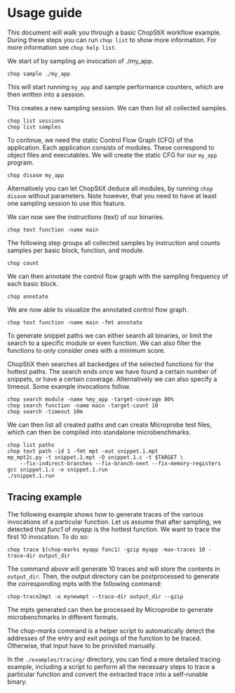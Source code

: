 # Usage guide

This document will walk you through a basic ChopStiX workflow example.
During these steps you can run `chop list` to show more information.
For more information see `chop help list`.

We start of by sampling an invocation of ./my_app.

    chop sample ./my_app

This will start running `my_app` and sample performance counters,
which are then written into a session.

This creates a new sampling session. We can then list all collected samples.
    
    chop list sessions
    chop list samples

To continue, we need the static Control Flow Graph (CFG) of the application. 
Each application consists of modules. These correspond to object files and 
executables. We will create the static CFG for our `my_app` program.

    chop disasm my_app

Alternatively you can let ChopStiX deduce all modules, by running `chop disasm`
without parameters. Note however, that you need to have at least one sampling
session to use this feature.

We can now see the instructions (text) of our binaries.

    chop text function -name main

The following step groups all collected samples by instruction and counts
samples per basic block, function, and module.

    chop count

We can then annotate the control flow graph with the sampling frequency
of each basic block.

    chop annotate

We are now able to visualize the annotated control flow graph.

    chop text function -name main -fmt annotate

To generate snippet paths we can either search all binaries, or limit
the search to a specific module or even function. We can also filter
the functions to only consider ones with a minimum score.

ChopStiX then searches all backedges of the selected functions for
the hottest paths. The search ends once we have found a certain
number of snippets, or have a certain coverage. Alternatively we
can also specify a timeout. Some example invocations follow.

    chop search module -name %my_app -target-coverage 80%
    chop search function -name main -target-count 10
    chop search -timeout 10m

We can then list all created paths and can create Microprobe test files,
which can then be compiled into standalone microbenchmarks.

    chop list paths
    chop text path -id 1 -fmt mpt -out snippet.1.mpt
    mp_mpt2c.py -t snippet.1.mpt -O snippet.1.c -t $TARGET \
        --fix-indirect-branches --fix-branch-next --fix-memory-registers
    gcc snippet.1.c -o snippet.1.run
    ./snippet.1.run

## Tracing example

The following example shows how to generate traces of the various invocations
of a particular function. Let us assume that after sampling, we detected that
_func1_ of _myapp_ is the hottest function. We want to trace the first 10
invocation. To do so:

    chop trace $(chop-marks myapp func1) -gzip myapp -max-traces 10 -trace-dir output_dir

The command above will generate 10 traces and will store the contents in 
`output_dir`. Then, the output directory can be postprocessed to generate the 
corresponding mpts with the following command:

    chop-trace2mpt -o mynewmpt --trace-dir output_dir --gzip

The mpts generated can then be processed by Microprobe to generate microbenchmarks
in different formats. 

The _chop-marks_ command is a helper script to automatically detect the
addresses of the entry and exit poings of the function to be traced. Otherwise,
that input have to be provided manually. 

In the `./examples/tracing/` directory, you can find a more detailed tracing
example, including a script to perform all the necessary steps to trace
a particular function and convert the extracted trace into a self-runable
binary.
